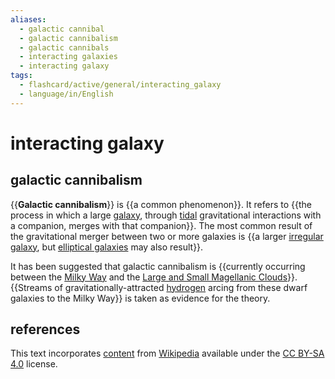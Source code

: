 ```yaml
---
aliases:
  - galactic cannibal
  - galactic cannibalism
  - galactic cannibals
  - interacting galaxies
  - interacting galaxy
tags:
  - flashcard/active/general/interacting_galaxy
  - language/in/English
---
```


# interacting galaxy

## galactic cannibalism

{{__Galactic cannibalism__}} is {{a common phenomenon}}. It refers to {{the process in which a large [galaxy](galaxy.md), through [tidal](galactic%20tide.md) gravitational interactions with a companion, merges with that companion}}. The most common result of the gravitational merger between two or more galaxies is {{a larger [irregular galaxy](irregular%20galaxy.md), but [elliptical galaxies](elliptical%20galaxy.md) may also result}}. <!--SR:!2024-11-09,63,310!2024-10-27,52,310!2024-10-22,50,290!2024-10-27,53,310-->

It has been suggested that galactic cannibalism is {{currently occurring between the [Milky Way](Milky%20Way.md) and the [Large and Small Magellanic Clouds](Magellanic%20Clouds.md)}}. {{Streams of gravitationally-attracted [hydrogen](hydrogen.md) arcing from these dwarf galaxies to the Milky Way}} is taken as evidence for the theory. <!--SR:!2024-11-04,59,310!2024-09-08,17,290-->

## references

This text incorporates [content](https://en.wikipedia.org/wiki/interacting_galaxy) from [Wikipedia](Wikipedia.md) available under the [CC BY-SA 4.0](https://creativecommons.org/licenses/by-sa/4.0/) license.
